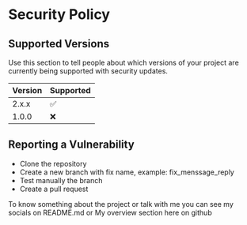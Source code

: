 # Security Policy

## Supported Versions

Use this section to tell people about which versions of your project are
currently being supported with security updates.

| Version | Supported          |
| ------- | ------------------ |
| 2.x.x   | :white_check_mark: |
| 1.0.0   | :x:                |

## Reporting a Vulnerability

- Clone the repository
- Create a new branch with fix name, example: fix_menssage_reply
- Test manually the branch
- Create a pull request

To know something about the project or talk with me you can see my socials on README.md or My overview section here on github
